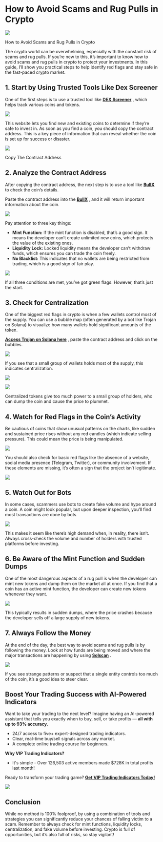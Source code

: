 # How to Avoid Scams and Rug Pulls in Crypto

![](https://miro.medium.com/v2/1*ZDCT2AsQu7mazXR13WxCwQ.png)

How to Avoid Scams and Rug Pulls in Crypto

The crypto world can be overwhelming, especially with the constant risk of scams and rug pulls. If you’re new to this, it’s important to know how to avoid scams and rug pulls in crypto to protect your investments. In this guide, I’ll show you practical steps to help identify red flags and stay safe in the fast-paced crypto market.

## **1. Start by Using Trusted Tools Like Dex Screener**

One of the first steps is to use a trusted tool like
[**DEX Screener**](https://dexscreener.com/)
, which helps track various coins and tokens.

![](https://miro.medium.com/v2/1*F1WSePpFBqUwqVnrLsptiw.png)

This website lets you find new and existing coins to determine if they’re safe to invest in. As soon as you find a coin, you should copy the contract address. This is a key piece of information that can reveal whether the coin is set up for success or disaster.

![](https://miro.medium.com/v2/1*CtfEw1pf4P78a7vJpmQFUg.png)

Copy The Contract Address

## **2. Analyze the Contract Address**

After copying the contract address, the next step is to use a tool like
[**BullX**](https://t.me/BullxBetaBot)
to check the coin’s details.

Paste the contract address into the
[**BullX**](https://t.me/BullxBetaBot)
, and it will return important information about the coin.

![](https://miro.medium.com/v2/1*eNwEZCnDNWyzL4BTj3DfTw.png)

Pay attention to three key things:

* **Mint Function:**
  If the mint function is disabled, that’s a good sign. It means the developer can’t create unlimited new coins, which protects the value of the existing ones.
* **Liquidity Lock:**
  Locked liquidity means the developer can’t withdraw funds, which ensures you can trade the coin freely.
* **No Blacklist:**
  This indicates that no wallets are being restricted from trading, which is a good sign of fair play.

![](https://miro.medium.com/v2/1*Qwg7B4GNO68m4jprThwkRA.png)

If all three conditions are met, you’ve got green flags. However, that’s just the start.

## **3. Check for Centralization**

One of the biggest red flags in crypto is when a few wallets control most of the supply. You can use a bubble map (often generated by a bot like Trojan on Solana) to visualize how many wallets hold significant amounts of the token.

[**Access Trojan on Solana here**](https://t.me/solana_trojanbot?start=r-corokere)
, paste the contract address and click on the bubbles.

![](https://miro.medium.com/v2/1*IKyGh2RQiuqjLU6SCziFPg.png)

If you see that a small group of wallets holds most of the supply, this indicates centralization.

![](https://miro.medium.com/v2/1*5CFWRCt3Fuede0ZZ8x82Gg.png)



![](https://miro.medium.com/v2/1*2i1TWa2hcj3AafGV66QD6Q.png)

Centralized tokens give too much power to a small group of holders, who can dump the coin and cause the price to plummet.

## **4. Watch for Red Flags in the Coin’s Activity**

Be cautious of coins that show unusual patterns on the charts, like sudden and sustained price rises without any red candles (which indicate selling pressure). This could mean the price is being manipulated.

![](https://miro.medium.com/v2/1*lrpGNj5Jqz77pO1oh0AtKg.png)

You should also check for basic red flags like the absence of a website, social media presence (Telegram, Twitter), or community involvement. If these elements are missing, it’s often a sign that the project isn’t legitimate.

![](https://miro.medium.com/v2/1*C2QDuK7R5vuQig4cgp7jew.png)

## **5. Watch Out for Bots**

In some cases, scammers use bots to create fake volume and hype around a coin. A coin might look popular, but upon deeper inspection, you’ll find most transactions are done by bots.

![](https://miro.medium.com/v2/1*qFs9uPJueFagWbyNKyUZ_Q.png)

This makes it seem like there’s high demand when, in reality, there isn’t. Always cross-check the volume and number of holders with trusted platforms before investing.

## **6. Be Aware of the Mint Function and Sudden Dumps**

One of the most dangerous aspects of a rug pull is when the developer can mint new tokens and dump them on the market all at once. If you find that a coin has an active mint function, the developer can create new tokens whenever they want.

![](https://miro.medium.com/v2/1*Sp8IRFwL4hvPLTLfffmGAA.png)

This typically results in sudden dumps, where the price crashes because the developer sells off a large supply of new tokens.

## **7. Always Follow the Money**

At the end of the day, the best way to avoid scams and rug pulls is by following the money. Look at how funds are being moved and where the major transactions are happening by using
[**Solscan**](https://solscan.io/)
.

![](https://miro.medium.com/v2/1*_XEcKjBpGE8DIucx2w8lvw.png)

If you see strange patterns or suspect that a single entity controls too much of the coin, it’s a good idea to steer clear.

## Boost Your Trading Success with AI-Powered Indicators

Want to take your trading to the next level? Imagine having an AI-powered assistant that tells you exactly when to buy, sell, or take profits —
**all with up to 93% accuracy.**

* 24/7 access to five+ expert-designed trading indicators.
* Clear, real-time buy/sell signals across any market.
* A complete online trading course for beginners.

**Why VIP Trading Indicators?**

* It's simple - Over 126,503 active members made $728K in total profits last month!

Ready to transform your trading game?
[**Get VIP Trading Indicators Today!**](https://vipindicators.xyz)

![](https://vipindicators.xyz/1.png)

## **Conclusion**

While no method is 100% foolproof, by using a combination of tools and strategies you can significantly reduce your chances of falling victim to a scam. Remember to always check for mint functions, liquidity locks, centralization, and fake volume before investing. Crypto is full of opportunities, but it’s also full of risks, so stay vigilant!